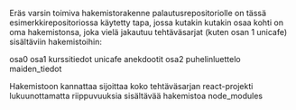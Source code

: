 Eräs varsin toimiva hakemistorakenne palautusrepositoriolle on tässä esimerkkirepositoriossa käytetty tapa, jossa kutakin kutakin osaa kohti on oma hakemistonsa, joka vielä jakautuu tehtäväsarjat (kuten osan 1 unicafe) sisältäviin hakemistoihin:

osa0
osa1
  kurssitiedot
  unicafe
  anekdootit
osa2
  puhelinluettelo
  maiden_tiedot

Hakemistoon kannattaa sijoittaa koko tehtäväsarjan react-projekti lukuunottamatta riippuvuuksia sisältävää hakemistoa node_modules